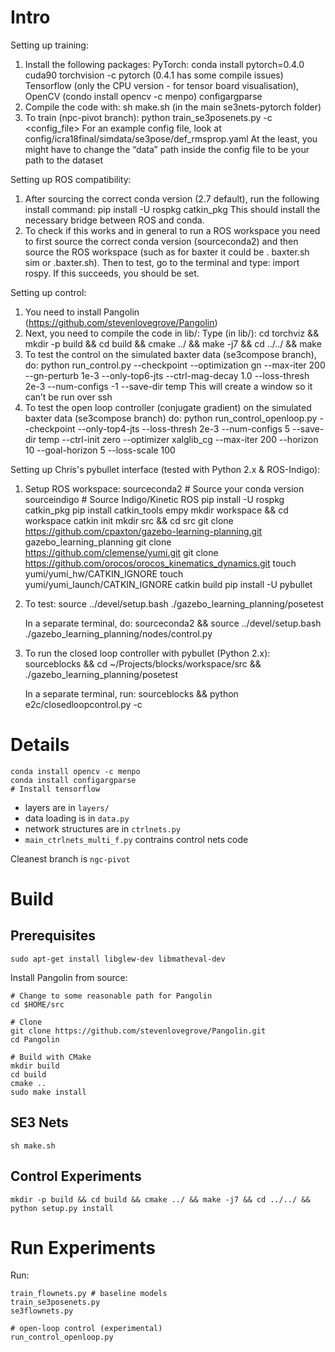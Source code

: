 
# Intro

Setting up training:
1) Install the following packages:
     PyTorch: conda install pytorch=0.4.0 cuda90 torchvision -c pytorch (0.4.1 has some compile issues) 
     Tensorflow (only the CPU version - for tensor board visualisation), 
     OpenCV (condo install opencv -c menpo)
     configargparse
2) Compile the code with: sh make.sh (in the main se3nets-pytorch folder)
3) To train (npc-pivot branch): python train_se3posenets.py -c <config_file>
     For an example config file, look at config/icra18final/simdata/se3pose/def_rmsprop.yaml
     At the least, you might have to change the “data” path inside the config file to be your path to the dataset

Setting up ROS compatibility:
1) After sourcing the correct conda version (2.7 default), run the following install command:
    pip install -U rospkg catkin_pkg
  This should install the necessary bridge between ROS and conda.
2) To check if this works and in general to run a ROS workspace you need to first source the correct conda version (sourceconda2) and then source the ROS workspace (such as for baxter it could be . baxter.sh sim or .baxter.sh). Then to test, go to the terminal and type: import rospy. If this succeeds, you should be set.

Setting up control:
1) You need to install Pangolin (https://github.com/stevenlovegrove/Pangolin)
2) Next, you need to compile the code in lib/:
     Type (in lib/): cd torchviz && mkdir -p build && cd build && cmake ../ && make -j7 && cd ../../ && make
3) To test the control on the simulated baxter data (se3compose branch), do:
     python run_control.py --checkpoint <path-to-pre-trained-se3-pose-net> --optimization gn --max-iter 200 --gn-perturb 1e-3 --only-top6-jts --ctrl-mag-decay 1.0 --loss-thresh 2e-3 --num-configs -1 --save-dir temp
     This will create a window so it can’t be run over ssh
4) To test the open loop controller (conjugate gradient) on the simulated baxter data (se3compose branch) do:
     python run_control_openloop.py --checkpoint <path-to-pre-trained-se3-pose-net> --only-top4-jts --loss-thresh 2e-3 --num-configs 5 --save-dir temp --ctrl-init zero --optimizer xalglib_cg --max-iter 200 --horizon 10 --goal-horizon 5 --loss-scale 100

Setting up Chris's pybullet interface (tested with Python 2.x & ROS-Indigo):
1) Setup ROS workspace:
    sourceconda2 # Source your conda version
    sourceindigo # Source Indigo/Kinetic ROS
    pip install -U rospkg catkin_pkg
    pip install catkin_tools empy
    mkdir workspace && cd workspace
    catkin init
    mkdir src && cd src
    git clone https://github.com/cpaxton/gazebo-learning-planning.git gazebo_learning_planning
    git clone https://github.com/clemense/yumi.git
    git clone https://github.com/orocos/orocos_kinematics_dynamics.git
    touch yumi/yumi_hw/CATKIN_IGNORE
    touch yumi/yumi_launch/CATKIN_IGNORE
    catkin build
    pip install -U pybullet
2) To test:
    source ../devel/setup.bash
    ./gazebo_learning_planning/posetest

   In a separate terminal, do:
    sourceconda2 && source ../devel/setup.bash
    ./gazebo_learning_planning/nodes/control.py <path-to-saved-h5-data>
3) To run the closed loop controller with pybullet (Python 2.x):
    sourceblocks && cd ~/Projects/blocks/workspace/src && ./gazebo_learning_planning/posetest

   In a separate terminal, run:
    sourceblocks && python e2c/closedloopcontrol.py -c <yaml>

# Details

```
conda install opencv -c menpo
conda install configargparse
# Install tensorflow
```

  - layers are in `layers/`
  - data loading is in `data.py`
  - network structures are in `ctrlnets.py`
  - `main_ctrlnets_multi_f.py` contrains control nets code

Cleanest branch is `ngc-pivot`

# Build

## Prerequisites

```
sudo apt-get install libglew-dev libmatheval-dev
```

Install Pangolin from source:
```
# Change to some reasonable path for Pangolin
cd $HOME/src

# Clone
git clone https://github.com/stevenlovegrove/Pangolin.git
cd Pangolin

# Build with CMake
mkdir build
cd build
cmake ..
sudo make install
```


## SE3 Nets
```
sh make.sh
```

## Control Experiments
```
mkdir -p build && cd build && cmake ../ && make -j7 && cd ../../ && python setup.py install
```

# Run Experiments
Run:
```
train_flownets.py # baseline models
train_se3posenets.py
se3flownets.py

# open-loop control (experimental)
run_control_openloop.py
```

